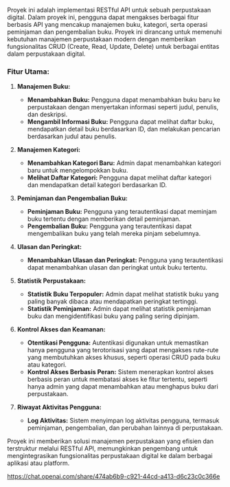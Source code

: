 Proyek ini adalah implementasi RESTful API untuk sebuah perpustakaan digital. Dalam proyek ini, pengguna dapat mengakses berbagai fitur berbasis API yang mencakup manajemen buku, kategori, serta operasi peminjaman dan pengembalian buku. Proyek ini dirancang untuk memenuhi kebutuhan manajemen perpustakaan modern dengan memberikan fungsionalitas CRUD (Create, Read, Update, Delete) untuk berbagai entitas dalam perpustakaan digital.

### Fitur Utama:

1. **Manajemen Buku:**
   - **Menambahkan Buku:** Pengguna dapat menambahkan buku baru ke perpustakaan dengan menyertakan informasi seperti judul, penulis, dan deskripsi.
   - **Mengambil Informasi Buku:** Pengguna dapat melihat daftar buku, mendapatkan detail buku berdasarkan ID, dan melakukan pencarian berdasarkan judul atau penulis.

2. **Manajemen Kategori:**
   - **Menambahkan Kategori Baru:** Admin dapat menambahkan kategori baru untuk mengelompokkan buku.
   - **Melihat Daftar Kategori:** Pengguna dapat melihat daftar kategori dan mendapatkan detail kategori berdasarkan ID.

3. **Peminjaman dan Pengembalian Buku:**
   - **Peminjaman Buku:** Pengguna yang terautentikasi dapat meminjam buku tertentu dengan memberikan detail peminjaman.
   - **Pengembalian Buku:** Pengguna yang terautentikasi dapat mengembalikan buku yang telah mereka pinjam sebelumnya.

4. **Ulasan dan Peringkat:**
   - **Menambahkan Ulasan dan Peringkat:** Pengguna yang terautentikasi dapat menambahkan ulasan dan peringkat untuk buku tertentu.

5. **Statistik Perpustakaan:**
   - **Statistik Buku Terpopuler:** Admin dapat melihat statistik buku yang paling banyak dibaca atau mendapatkan peringkat tertinggi.
   - **Statistik Peminjaman:** Admin dapat melihat statistik peminjaman buku dan mengidentifikasi buku yang paling sering dipinjam.

6. **Kontrol Akses dan Keamanan:**
   - **Otentikasi Pengguna:** Autentikasi digunakan untuk memastikan hanya pengguna yang terotorisasi yang dapat mengakses rute-rute yang membutuhkan akses khusus, seperti operasi CRUD pada buku atau kategori.
   - **Kontrol Akses Berbasis Peran:** Sistem menerapkan kontrol akses berbasis peran untuk membatasi akses ke fitur tertentu, seperti hanya admin yang dapat menambahkan atau menghapus buku dari perpustakaan.

7. **Riwayat Aktivitas Pengguna:**
   - **Log Aktivitas:** Sistem menyimpan log aktivitas pengguna, termasuk peminjaman, pengembalian, dan perubahan lainnya di perpustakaan.

Proyek ini memberikan solusi manajemen perpustakaan yang efisien dan terstruktur melalui RESTful API, memungkinkan pengembang untuk mengintegrasikan fungsionalitas perpustakaan digital ke dalam berbagai aplikasi atau platform.

https://chat.openai.com/share/474ab6b9-c921-44cd-a413-d6c23c0c366e